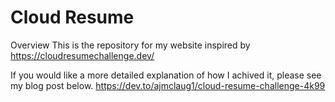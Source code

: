 # Cloud Resume
Overview
This is the repository for my website inspired by https://cloudresumechallenge.dev/

If you would like a more detailed explanation of how I achived it, please see my blog post below.
https://dev.to/ajmclaug1/cloud-resume-challenge-4k99
